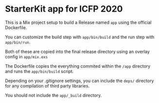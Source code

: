 # StarterKit app for ICFP 2020

This is a Mix project setup to build a Release named `app` using the official
Dockerfile.

You can customize the build step with `app/bin/build` and the run step with
`app/bin/run`.

Both of these are copied into the final release directory using an overlay
config in `app/mix.exs`

The Dockerfile copies the everything commited within the `/app` directory
and runs the `app/bin/build` script.

Depending on your .gitignore settings, you can include the `deps/` directory
for any compilation of third party libraries.

You should not include the `app/_build` directory.
